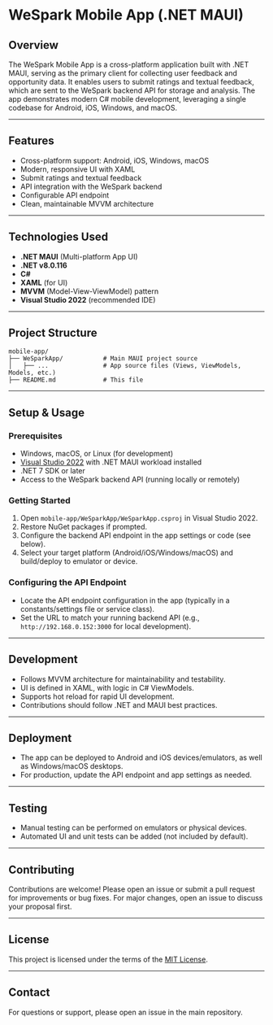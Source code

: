 # WeSpark Mobile App (.NET MAUI)

## Overview
The WeSpark Mobile App is a cross-platform application built with .NET MAUI, serving as the primary client for collecting user feedback and opportunity data. It enables users to submit ratings and textual feedback, which are sent to the WeSpark backend API for storage and analysis. The app demonstrates modern C# mobile development, leveraging a single codebase for Android, iOS, Windows, and macOS.

---

## Features
- Cross-platform support: Android, iOS, Windows, macOS
- Modern, responsive UI with XAML
- Submit ratings and textual feedback
- API integration with the WeSpark backend
- Configurable API endpoint
- Clean, maintainable MVVM architecture

---

## Technologies Used
- **.NET MAUI** (Multi-platform App UI)
- **.NET v8.0.116**
- **C#**
- **XAML** (for UI)
- **MVVM** (Model-View-ViewModel) pattern
- **Visual Studio 2022** (recommended IDE)

---

## Project Structure
```text
mobile-app/
├── WeSparkApp/           # Main MAUI project source
│   ├── ...               # App source files (Views, ViewModels, Models, etc.)
├── README.md             # This file
```

---

## Setup & Usage

### Prerequisites
- Windows, macOS, or Linux (for development)
- [Visual Studio 2022](https://visualstudio.microsoft.com/vs/) with .NET MAUI workload installed
- .NET 7 SDK or later
- Access to the WeSpark backend API (running locally or remotely)

### Getting Started
1. Open `mobile-app/WeSparkApp/WeSparkApp.csproj` in Visual Studio 2022.
2. Restore NuGet packages if prompted.
3. Configure the backend API endpoint in the app settings or code (see below).
4. Select your target platform (Android/iOS/Windows/macOS) and build/deploy to emulator or device.

### Configuring the API Endpoint
- Locate the API endpoint configuration in the app (typically in a constants/settings file or service class).
- Set the URL to match your running backend API (e.g., `http://192.168.0.152:3000` for local development).

---

## Development
- Follows MVVM architecture for maintainability and testability.
- UI is defined in XAML, with logic in C# ViewModels.
- Supports hot reload for rapid UI development.
- Contributions should follow .NET and MAUI best practices.

---

## Deployment
- The app can be deployed to Android and iOS devices/emulators, as well as Windows/macOS desktops.
- For production, update the API endpoint and app settings as needed.

---

## Testing
- Manual testing can be performed on emulators or physical devices.
- Automated UI and unit tests can be added (not included by default).

---

## Contributing
Contributions are welcome! Please open an issue or submit a pull request for improvements or bug fixes. For major changes, open an issue to discuss your proposal first.

---

## License
This project is licensed under the terms of the [MIT License](../LICENSE).

---

## Contact
For questions or support, please open an issue in the main repository.
